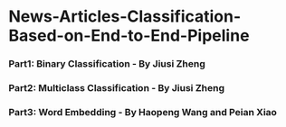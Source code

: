 # News-Articles-Classification-Based-on-End-to-End-Pipeline
### Part1: Binary Classification - By Jiusi Zheng
### Part2: Multiclass Classification - By Jiusi Zheng
### Part3: Word Embedding - By Haopeng Wang and Peian Xiao
